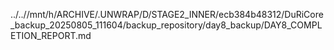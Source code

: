 ../..//mnt/h/ARCHIVE/.UNWRAP/D/STAGE2_INNER/ecb384b48312/DuRiCore_backup_20250805_111604/backup_repository/day8_backup/DAY8_COMPLETION_REPORT.md
